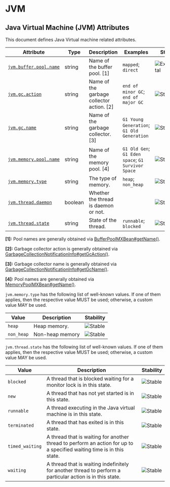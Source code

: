 <!--- Hugo front matter used to generate the website version of this page:
--->

<!-- NOTE: THIS FILE IS AUTOGENERATED. DO NOT EDIT BY HAND. -->
<!-- see templates/registry/markdown/attribute_namespace.md.j2 -->

# JVM

## Java Virtual Machine (JVM) Attributes

This document defines Java Virtual machine related attributes.

| Attribute                                    | Type    | Description                               | Examples                                           | Stability                                                        |
| -------------------------------------------- | ------- | ----------------------------------------- | -------------------------------------------------- | ---------------------------------------------------------------- |
| <a id="" href="#">`jvm.buffer.pool.name`</a> | string  | Name of the buffer pool. [1]              | `mapped`; `direct`                                 | ![Experimental](https://img.shields.io/badge/-experimental-blue) |
| <a id="" href="#">`jvm.gc.action`</a>        | string  | Name of the garbage collector action. [2] | `end of minor GC`; `end of major GC`               | ![Stable](https://img.shields.io/badge/-stable-lightgreen)       |
| <a id="" href="#">`jvm.gc.name`</a>          | string  | Name of the garbage collector. [3]        | `G1 Young Generation`; `G1 Old Generation`         | ![Stable](https://img.shields.io/badge/-stable-lightgreen)       |
| <a id="" href="#">`jvm.memory.pool.name`</a> | string  | Name of the memory pool. [4]              | `G1 Old Gen`; `G1 Eden space`; `G1 Survivor Space` | ![Stable](https://img.shields.io/badge/-stable-lightgreen)       |
| <a id="" href="#">`jvm.memory.type`</a>      | string  | The type of memory.                       | `heap`; `non_heap`                                 | ![Stable](https://img.shields.io/badge/-stable-lightgreen)       |
| <a id="" href="#">`jvm.thread.daemon`</a>    | boolean | Whether the thread is daemon or not.      |                                                    | ![Stable](https://img.shields.io/badge/-stable-lightgreen)       |
| <a id="" href="#">`jvm.thread.state`</a>     | string  | State of the thread.                      | `runnable`; `blocked`                              | ![Stable](https://img.shields.io/badge/-stable-lightgreen)       |

**[1]:** Pool names are generally obtained via [BufferPoolMXBean#getName()](<https://docs.oracle.com/en/java/javase/11/docs/api/java.management/java/lang/management/BufferPoolMXBean.html#getName()>).

**[2]:** Garbage collector action is generally obtained via [GarbageCollectionNotificationInfo#getGcAction()](<https://docs.oracle.com/en/java/javase/11/docs/api/jdk.management/com/sun/management/GarbageCollectionNotificationInfo.html#getGcAction()>).

**[3]:** Garbage collector name is generally obtained via [GarbageCollectionNotificationInfo#getGcName()](<https://docs.oracle.com/en/java/javase/11/docs/api/jdk.management/com/sun/management/GarbageCollectionNotificationInfo.html#getGcName()>).

**[4]:** Pool names are generally obtained via [MemoryPoolMXBean#getName()](<https://docs.oracle.com/en/java/javase/11/docs/api/java.management/java/lang/management/MemoryPoolMXBean.html#getName()>).

`jvm.memory.type` has the following list of well-known values. If one of them applies, then the respective value MUST be used; otherwise, a custom value MAY be used.

| Value      | Description     | Stability                                                  |
| ---------- | --------------- | ---------------------------------------------------------- |
| `heap`     | Heap memory.    | ![Stable](https://img.shields.io/badge/-stable-lightgreen) |
| `non_heap` | Non-heap memory | ![Stable](https://img.shields.io/badge/-stable-lightgreen) |

`jvm.thread.state` has the following list of well-known values. If one of them applies, then the respective value MUST be used; otherwise, a custom value MAY be used.

| Value           | Description                                                                                                           | Stability                                                  |
| --------------- | --------------------------------------------------------------------------------------------------------------------- | ---------------------------------------------------------- |
| `blocked`       | A thread that is blocked waiting for a monitor lock is in this state.                                                 | ![Stable](https://img.shields.io/badge/-stable-lightgreen) |
| `new`           | A thread that has not yet started is in this state.                                                                   | ![Stable](https://img.shields.io/badge/-stable-lightgreen) |
| `runnable`      | A thread executing in the Java virtual machine is in this state.                                                      | ![Stable](https://img.shields.io/badge/-stable-lightgreen) |
| `terminated`    | A thread that has exited is in this state.                                                                            | ![Stable](https://img.shields.io/badge/-stable-lightgreen) |
| `timed_waiting` | A thread that is waiting for another thread to perform an action for up to a specified waiting time is in this state. | ![Stable](https://img.shields.io/badge/-stable-lightgreen) |
| `waiting`       | A thread that is waiting indefinitely for another thread to perform a particular action is in this state.             | ![Stable](https://img.shields.io/badge/-stable-lightgreen) |
